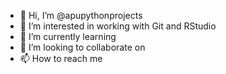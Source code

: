 - 👋 Hi, I’m @apupythonprojects
- 👀 I’m interested in working with Git and RStudio
- 🌱 I’m currently learning  
- 💞️ I’m looking to collaborate on  
- 📫 How to reach me  

<!---
apupythonprojects/apupythonprojects is a ✨ special ✨ repository because its `README.md` (this file) appears on your GitHub profile.
You can click the Preview link to take a look at your changes.
--->
